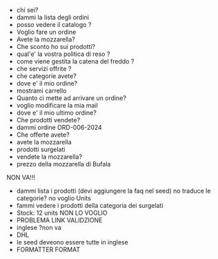 - chi sei?
- dammi la lista degli ordini
- posso vedere il catalogo ?
- Voglio fare un ordine
- Avete la mozzarella?
- Che sconto ho sui prodotti?
- qual'e' la vostra politica di reso ?
- come viene gestita la catena del freddo ?
- che servizi offrite ?
- che categorie avete?
- dove e' il mio ordine?
- mostrami carrello
- Quanto ci mette ad arrivare un ordine?
- voglio modificare la mia mail
- dove e' il mio ultimo ordine?
- Che prodotti vendete?
- dammi ordine ORD-006-2024
- Che offerte avete?
- avete la mozzarella
- prodotti surgelati
- vendete la mozzarella?
- prezzo della mozzarella di Bufala

NON VA!!!

- dammi lista i prodotti
  (devi aggiungere la faq nel seed)
  no traduce le categorie?
  no voglio Units
- fammi vedere i prodotti della categoria dei surgelati
- Stock: 12 units NON LO VOGLIO
- PROBLEMA LINK VALIDZIONE
- inglese ?non va
- DHL
- le seed deveono essere tutte in inglese
- FORMATTER FORMAT
